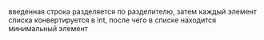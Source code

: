 введенная строка разделяется по разделителю, затем каждый элемент списка конвертируется в int, после чего в списке
находится минимальный элемент
